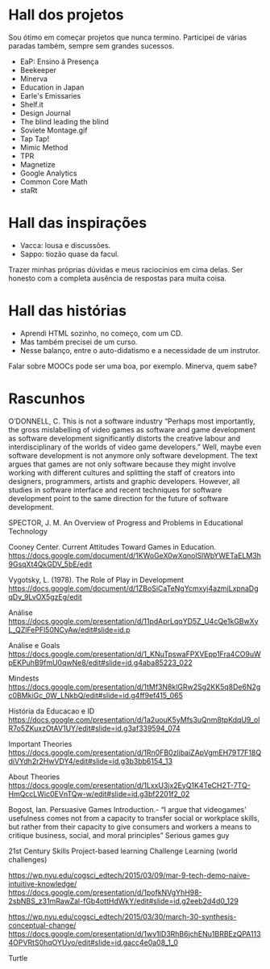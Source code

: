 # Hall dos projetos

Sou ótimo em começar projetos que nunca termino.
Participei de várias paradas também, sempre sem grandes sucessos.

* EaP: Ensino â Presença
* Beekeeper
* Minerva
* Education in Japan
* Earle's Emissaries
* Shelf.it
* Design Journal
* The blind leading the blind
* Soviete Montage.gif
* Tap Tap!
* Mimic Method
* TPR
* Magnetize
* Google Analytics
* Common Core Math
* staRt

# Hall das inspirações

* Vacca: lousa e discussões.
* Sappo: tiozão quase da facul.

Trazer minhas próprias dúvidas e meus raciocínios em cima delas.
Ser honesto com a completa ausência de respostas para muita coisa.


# Hall das histórias

* Aprendi HTML sozinho, no começo, com um CD.
* Mas também precisei de um curso.
* Nesse balanço, entre o auto-didatismo e a necessidade de um instrutor.

Falar sobre MOOCs pode ser uma boa, por exemplo. Minerva, quem sabe?

# Rascunhos

O’DONNELL, C. This is not a software industry
    “Perhaps most importantly, the gross mislabelling of video games as software and game development as software development significantly distorts the creative labour and interdisciplinary of the worlds of video game developers.” Well, maybe even software development is not anymore only software development. The text argues that games are not only software because they might involve working with different cultures and splitting the staff of creators into designers, programmers, artists and graphic developers. However, all studies in software interface and recent techniques for software development point to the same direction for the future of software development.

SPECTOR, J. M. An Overview of Progress and Problems in Educational Technology

Cooney Center. Current Attitudes Toward Games in Education.
https://docs.google.com/document/d/1KWoGeX0wXqnolSlWbYWETaELM3h9GsqXt4QkGDV_5bE/edit

Vygotsky, L. (1978). The Role of Play in Development
https://docs.google.com/document/d/1ZBoSiCaTeNgYcmxyj4azmjLxpnaDgqDy_9LvOX5gzEg/edit

Análise
https://docs.google.com/presentation/d/11pdAprLqqYD5Z_U4cQe1kGBwXyL_QZlFePFl50NCyAw/edit#slide=id.p

Análise e Goals
https://docs.google.com/presentation/d/1_KNuTpswaFPXVEpp1Fra4CO9uWpEKPuhB9fmU0qwNe8/edit#slide=id.g4aba85223_022

Mindests
https://docs.google.com/presentation/d/1tMf3N8klGRw2Sg2KK5q8De6N2gc0BMkiGc_0W_LNkbQ/edit#slide=id.g4ff9ef415_065



História da Educacao e ID
https://docs.google.com/presentation/d/1a2uouK5yMfs3uQnm8tpKdqU9_olR7o5ZKuxzOtAV1UY/edit#slide=id.g3af339594_074

Important Theories
https://docs.google.com/presentation/d/1Rn0FB0zlibaiZApVgmEH79T7F18QdiVYdh2r2HwVDY4/edit#slide=id.g3b3bb6154_13

About Theories
https://docs.google.com/presentation/d/1LxxU3jx2EyQ1K4TeCH2T-7TQ-HmQccLWic0EVnTQw-w/edit#slide=id.g3bf2201f2_02



Bogost, Ian. Persuasive Games Introduction.-
“I argue that videogames’ usefulness comes not from a capacity to transfer social or workplace skills, but rather from their capacity to give consumers and workers a means to critique business, social, and moral principles”
Serious games guy


21st Century Skills
Project-based learning
Challenge Learning (world challenges)

https://wp.nyu.edu/cogsci_edtech/2015/03/09/mar-9-tech-demo-naive-intuitive-knowledge/
https://docs.google.com/presentation/d/1pofkNVgYhH98-2sbNBS_z31mRawZal-fGb4ottHdWkY/edit#slide=id.g2eeb2d4d0_129

https://wp.nyu.edu/cogsci_edtech/2015/03/30/march-30-synthesis-conceptual-change/
https://docs.google.com/presentation/d/1wv1ID3RhB6jchENu1BRBEzQPA1134OPVRtS0hqOYUyo/edit#slide=id.gacc4e0a08_1_0

Turtle